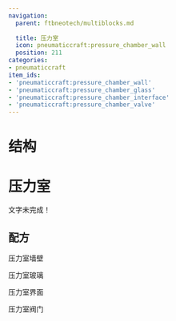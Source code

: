```yaml
---
navigation:
  parent: ftbneotech/multiblocks.md
  
  title: 压力室
  icon: pneumaticcraft:pressure_chamber_wall
  position: 211
categories:
- pneumaticcraft
item_ids:
- 'pneumaticcraft:pressure_chamber_wall'
- 'pneumaticcraft:pressure_chamber_glass'
- 'pneumaticcraft:pressure_chamber_interface'
- 'pneumaticcraft:pressure_chamber_valve'
---
```

# 结构

<GameScene zoom="4" background="transparent" interactive={true}>
  <ImportStructure src="assets/multiblocks/pressure_chamber.snbt" />

  <IsometricCamera yaw="45" pitch="30" />
</GameScene>

# 压力室

文字未完成！

## 配方

压力室墙壁
<RecipeFor id="pneumaticcraft:pressure_chamber_wall" />

压力室玻璃
<RecipeFor id="pneumaticcraft:pressure_chamber_glass" />

压力室界面
<RecipeFor id="pneumaticcraft:pressure_chamber_interface" />

压力室阀门
<RecipeFor id="pneumaticcraft:pressure_chamber_valve" />

